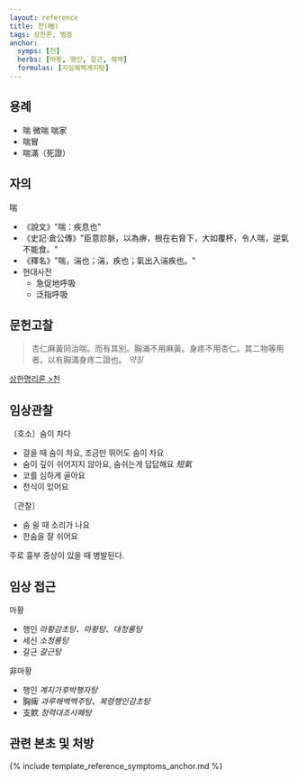 ```yaml
---
layout: reference
title: 천(喘)
tags: 상한론, 병증
anchor:
  symps: [천]
  herbs: [마황, 행인, 갈근, 해백]
  formulas: [지실해백계지탕]
---
```



## 용례

* 喘 微喘 喘家
* 喘冒
* 喘滿（死證）

## 자의

喘
* 《說文》"喘：疾息也"
* 《史記·倉公傳》"臣意診脈，以為痹，根在右脅下，大如覆杯，令人喘，逆氣不能食。"
* 《釋名》"喘，湍也；湍，疾也；氣出入湍疾也。"
* 현대사전
  - 急促地呼吸
  - 泛指呼吸


## 문헌고찰

> 杏仁麻黃同治喘。而有其別。胸滿不用麻黃。身疼不用杏仁。其二物等用者。以有胸滿身疼二證也。 _약징_

[상한명리론 >천]({{site.baseurl}}/reference/Books/Etc/상한명리론#천)

## 임상관찰

〔호소〕숨이 차다

* 걸을 때 숨이 차요, 조금만 뛰어도 숨이 차요
* 숨이 깊이 쉬어지지 않아요, 숨쉬는게 답답해요 _短氣_
* 코를 심하게 골아요
* 천식이 있어요

〔관찰〕

* 숨 쉴 때 소리가 나요
* 한숨을 잘 쉬어요

주로 흉부 증상이 있을 때 병발된다.


## 임상 접근

마황
* 행인 _마황감초탕、마황탕、대청룡탕_
* 세신 _소청룡탕_
* 갈근 _갈근탕_

非마황
* 행인 _계지가후박행자탕_
* 胸痺 _과루해백백주탕、복령행인감초탕_
* 支飮 _정력대조사폐탕_


## 관련 본초 및 처방


{% include template_reference_symptoms_anchor.md %}

